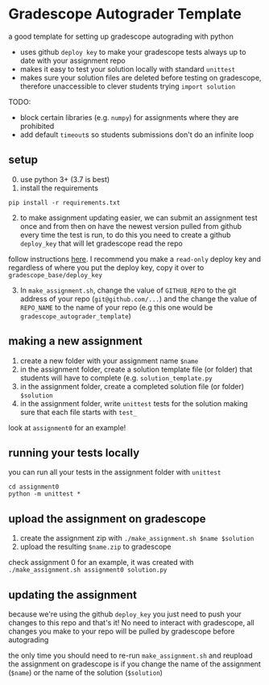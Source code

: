 # Gradescope Autograder Template
a good template for setting up gradescope autograding with python

- uses github `deploy key` to make your gradescope tests always up to date with your assignment repo
- makes it easy to test your solution locally with standard `unittest`
- makes sure your solution files are deleted before testing on gradescope, therefore unaccessible to clever students trying `import solution`

TODO:
- block certain libraries (e.g. `numpy`) for assignments where they are prohibited
- add default `timeout`s so students submissions don't do an infinite loop

## setup
0. use python 3+ (3.7 is best)
1. install the requirements
```
pip install -r requirements.txt
```
2. to make assignment updating easier, we can submit an assignment test once and from then on have the newest version pulled from github every time the test is run, to do this you need to create a github `deploy_key` that will let gradescope read the repo

follow instructions [here](https://developer.github.com/v3/guides/managing-deploy-keys/#deploy-keys). I recommend you make a `read-only` deploy key and regardless of where you put the deploy key, copy it over to `gradescope_base/deploy_key`

3. In `make_assignment.sh`, change the value of `GITHUB_REPO` to the git address of your repo (`git@github.com/...`) and the change the value of `REPO_NAME` to the name of your repo (e.g this one would be `gradescope_autograder_template`)

## making a new assignment
1. create a new folder with your assignment name `$name`
2. in the assignment folder, create a solution template file (or folder) that students will have to complete (e.g. `solution_template.py`
3. in the assignment folder, create a completed solution file (or folder) `$solution`
4. in the assignment folder, write `unittest` tests for the solution making sure that each file starts with `test_`

look at `assignment0` for an example!

## running your tests locally
you can run all your tests in the assignment folder with `unittest`
```
cd assignment0
python -m unittest *
```

## upload the assignment on gradescope
1. create the assignment zip with `./make_assignment.sh $name $solution`
2. upload the resulting `$name.zip` to gradescope

check assignment 0 for an example, it was created with `./make_assignment.sh assignment0 solution.py`

## updating the assignment
because we're using the github `deploy_key` you just need to push your changes to this repo and that's it! No need to interact with gradescope, all changes you make to your repo will be pulled by gradescope before autograding

the only time you should need to re-run `make_assignment.sh` and reupload the assignment on gradescope is if you change the name of the assignment (`$name`) or the name of the solution (`$solution`)

